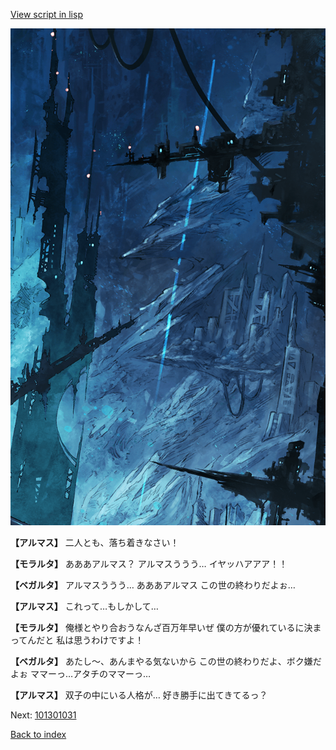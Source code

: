 [View script in lisp](../scripts/101301023.txt)

![underground_world_1.png](../images/backgrounds/underground_world_1.png)

**【アルマス】**
二人とも、落ち着きなさい！

**【モラルタ】**
あああアルマス？
アルマスううう…
イヤッハアアア！！

**【ベガルタ】**
アルマスううう…
あああアルマス
この世の終わりだよぉ…

**【アルマス】**
これって…もしかして…

**【モラルタ】**
俺様とやり合おうなんざ百万年早いぜ
僕の方が優れているに決まってんだと
私は思うわけですよ！

**【ベガルタ】**
あたし～、あんまやる気ないから
この世の終わりだよ、ボク嫌だよぉ
ママーっ…アタチのママーっ…

**【アルマス】**
双子の中にいる人格が…
好き勝手に出てきてるっ？

Next: [101301031](101301031.md)

[Back to index](index.md)
